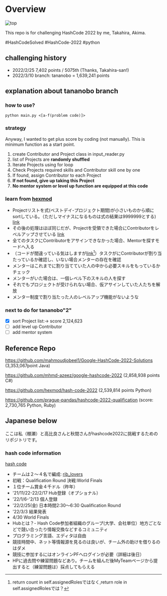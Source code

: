 # Overview

![top](https://codejam.googleapis.com/dashboard/get_file/AQj_6U2TJsZ9UXhJfWvMM5G2u4j78N84faQu6TIWTXYEIRmnX69qtXjrlA/team.png)

This repo is for challenging HashCode 2022 by me, Takahira, Akima.

#HashCodeSolved
#HashCode-2022
#python

## challenging history
- 2022/2/25 7,402 points / 5075th (Thanks, Takahira-san!)
- 2022/3/10 branch: tananobo = 1,639,241 points

## explanation about tananobo branch

### how to use?
```
python main.py <[a-f(problem code)]>
```
### strategy

Anyway, I wanted to get plus score by coding (not manually). This is minimum function as a start point.

1. create Contributor and Project class in input_reader.py
2. list of Projects are __randomly shuffled__
3. Iterate Projects using for loop
4. Check Projects required skills and Contributor skill one by one
5. If found, assign Contributor to each Project
6. __If not found, give up taking this Project__
7. __No mentor system or level up function are equipped at this code__

### learn from [hexmod](https://github.com/hexmod/hash-code-2022)

- Projectリストを式(ベストデイ-プロジェクト期間)が小さいものから順にsortしている。（ただしマイナスになるものは式の結果は9999999とする) [link](https://github.com/hexmod/hash-code-2022/blob/2cfa240fb56891f68b69af9619a1388938b5f138/src/main.py#L91)
- その後の処理はほぼ同じだが、Projectを受領できた場合にContributorをレベルアップさせている [link](https://github.com/hexmod/hash-code-2022/blob/2cfa240fb56891f68b69af9619a1388938b5f138/src/main.py#L109)
- 全てのタスクにContributorをアサインできなかった場合、Mentorを探すモードへ入る
- （コードが間違っている気はしますが[link](https://github.com/hexmod/hash-code-2022/blob/2cfa240fb56891f68b69af9619a1388938b5f138/src/Project.py#L19)[^1]）タスクがにContributorが割り当たっているか確認し、いない場合メンターの存在を確認
- メンターはこれまでに割り当てていた人の中から必要スキルをもっているかチェック
- メンターがいた場合は、一個レベル下のスキルの人を探す
- それでもプロジェクトが受けられない場合、仮アサインしていた人たちを解放
- メンター制度で割り当たった人のレベルアップ機能がないような

[^1]:return count in self.assignedRolesではなく,return role in self.assignedRolesでは？

### next to do for tananobo"2"
- [x] sort Project list:-> score 2,124,623
- [ ] add level up Contributor
- [ ] add mentor system

## Reference Repo

https://github.com/mahmoudjobeel1/Google-HashCode-2022-Solutions (3,353,067point Java)

https://github.com/mhmd-azeez/google-hashcode-2022 (2,858,938 points C#)

https://github.com/hexmod/hash-code-2022 (2,539,814 points Python)

https://github.com/prague-pandas/hashcode-2022-qualification (score: 2,730,765 Python, Ruby)

## Japanese below

ここは私（棚瀬）と高比良さんと秋間さんがhashcode2022に挑戦するためのリポジトリです。

### hash code information

[hash code](https://codingcompetitions.withgoogle.com/hashcode/)

- チームは２〜４名で編成: [rib_lovers](https://codingcompetitions.withgoogle.com/hashcode/jointeam/00000000008caae7/00000000008fcb65/b59fda0d33f9e376)
- 初戦：Qualification Round 決戦:World Finals
- １位チーム賞金４千ドル（昨年）
- '21/11/22-22/2/17 Hub登録（オプショナル）
- '22/1/6-'2/13 個人登録
- '22/2/25(金) 日本時間2:30〜6:30 Qualification Round
- '22/3/3 結果発表
- 4/30 World Finals
- Hubとは？- Hash Code参加者組織のグループ(大学、会社単位）地方ごとなどで競い合ったり情報交換などするコミュニティ
- プログラミング言語、エディタは自由
- 競技時間中、ネット等情報源を見るのは良いが、チーム外の助けを借りるのはダメ
- 競技に参加するにはオンラインPFへログインが必要（詳細は後日）
- HPに過去問や練習問題などあり。チームを組んだ後MyTeamページから提出すると（練習問題は）採点してもらえる
